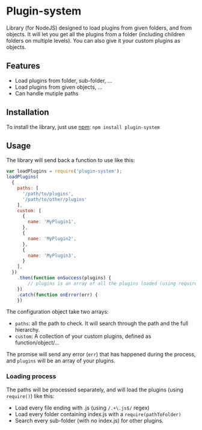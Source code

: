 # Plugin-system
Library (for NodeJS) designed to load plugins from given folders, and from objects. It will let you get all the plugins from a folder (including children folders on multiple levels). You can also give it your custom plugins as objects.

## Features
- Load plugins from folder, sub-folder, ...
- Load plugins from given objects, ...
- Can handle mutiple paths

## Installation
To install the library, just use [npm](https://fr.wikipedia.org/wiki/Npm_%28logiciel%29):
`
npm install plugin-system
`

## Usage
The library will send back a function to use like this:
```javascript
var loadPlugins = require('plugin-system');
loadPlugins(
  {
    paths: [
      '/path/to/plugins',
      '/path/to/other/plugins'
    ],
    custom: [
      {
        name: 'MyPlugin1',
      },
      {
        name: 'MyPlugin2',
      },
      {
        name: 'MyPlugin3',
      }
    ],
  })
    .then(function onSuccess(plugins) {
        // plugins is an array of all the plugins loaded (using require on file/folders & merge with the custom plugins given)
    })
    .catch(function onError(err) {
    })
```
The configuration object take two arrays:

- `paths`: all the path to check. It will search through the path and the full hierarchy.
- `custom`: A collection of your custom plugins, defined as function/object/...

The promise will send any error (`err`) that has happened during the process, and `plugins` will be an array of your plugins.

### Loading process
The paths will be processed separately, and will load the plugins (using `require()`) like this:

- Load every file ending with .js (using `/.+\.js$/` regex)
- Load every folder containing index.js with a `require(pathToFolder)`
- Search every sub-folder (with no index.js) for other plugins.
